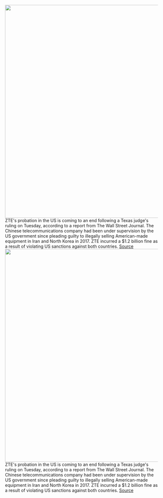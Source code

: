 <img src='https://cdn.vox-cdn.com/thumbor/Q_QcyT99XfE_BmEWPcU612HCmSM=/0x0:2040x1360/1200x800/filters:focal(857x517:1183x843)/cdn.vox-cdn.com/uploads/chorus_image/image/70662165/jbareham_180515_2574_0009.0.jpg' width='700px' /><br/>
ZTE's probation in the US is coming to an end following a Texas judge's ruling on Tuesday, according to a report from The Wall Street Journal. The Chinese telecommunications company had been under supervision by the US government since pleading guilty to illegally selling American-made equipment in Iran and North Korea in 2017. ZTE incurred a $1.2 billion fine as a result of violating US sanctions against both countries.
<a href='https://www.theverge.com/2022/3/23/22992517/zte-iran-north-korea-sanctions-united-states'> Source <a/><img src='https://cdn.vox-cdn.com/thumbor/Q_QcyT99XfE_BmEWPcU612HCmSM=/0x0:2040x1360/1200x800/filters:focal(857x517:1183x843)/cdn.vox-cdn.com/uploads/chorus_image/image/70662165/jbareham_180515_2574_0009.0.jpg' width='700px' /><br/>
ZTE's probation in the US is coming to an end following a Texas judge's ruling on Tuesday, according to a report from The Wall Street Journal. The Chinese telecommunications company had been under supervision by the US government since pleading guilty to illegally selling American-made equipment in Iran and North Korea in 2017. ZTE incurred a $1.2 billion fine as a result of violating US sanctions against both countries.
<a href='https://www.theverge.com/2022/3/23/22992517/zte-iran-north-korea-sanctions-united-states'> Source <a/>